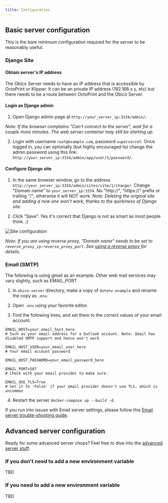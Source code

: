 ```yaml
---
title: Configuration
---
```


## Basic server configuration

This is the bare minimum configuration required for the server to be reasonably useful.

### Django Site

#### Obtain server's IP address

The Obico Server needs to have an IP address that is accessible by OctoPrint or Klipper. It can be an private IP address (192.168.x.y, etc) but there needs to be a route between OctoPrint and the Obico Server.

#### Login as Django admin

1. Open Django admin page at `http://your_server_ip:3334/admin/`.

*Note: If the browser complains "Can't connect to the server", wait for a couple more minutes. The web server container may still be starting up.*

2. Login with username `root@example.com`, password `supersecret`. Once logged in, you can optionally (but highly encouraged to) change the admin password using this link: `http://your_server_ip:3334/admin/app/user/1/password/`.

#### Configure Django site

1. In the same browser window, go to the address `http://your_server_ip:3334/admin/sites/site/1/change/`. Change "Domain name" to `your_server_ip:3334`. No "http://", "https://" prefix or trailing "/", otherwise it will NOT work. *Note: Deleting the original site and adding a new one won't work, thanks to the quirkiness of Django site.*

2. Click "Save". Yes it's correct that Django is not as smart as most people think. ;)

![Site configuration](/img/server-guides/site_config.png)

*Note: If you are using reverse proxy, "Domain name" needs to be set to `reverse_proxy_ip:reverse_proxy_port`. See [using a reverse proxy](advanced/reverse-proxy.md) for details.*

### Email (SMTP)

The following is using gmail as an example. Other web mail services may vary slightly, such as EMAIL_PORT

1. In `obico-server` directory, make a copy of `dotenv.example` and rename the copy as `.env`.

2. Open `.env` using your favorite editor.

3. Find the following lines, and set them to the correct values of your email account:

```
EMAIL_HOST=your_email_host_here
# Such as your email address for a Outlook account. Note: Gmail has disabled SMTP support and hence won't work

EMAIL_HOST_USER=your_email_user_here
# Your email account password

EMAIL_HOST_PASSWORD=your_email_password_here

EMAIL_PORT=587
# Check with your email provider to make sure.

EMAIL_USE_TLS=True
# Set it to 'False' if your email provider doesn't use TLS, which is uncommon
```

4. Restart the server `docker-compose up --build -d`.

If you run into issues with Email server settings, please follow this [Email server trouble-shooting guide](advanced/email_guide.md).


## Advanced server configuration

Ready for some advanced server chops? Feel free to dive into the [advanced server stuff](advanced/index.md).

### If you don't need to add a new environment variable

TBD

### If you need to add a new environment variable

TBD
